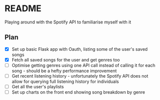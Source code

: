 # README

Playing around with the Spotify API to familiarise myself with it

## Plan
- [x] Set up basic Flask app with Oauth, listing some of the user's saved songs
- [x] Fetch all saved songs for the user and get genres too
- [ ] Optimise getting genres using one API call instead of calling it for each song - should be a hefty performance improvement
- [ ] Get recent listening history - unfortunately the Spotify API does not allow for querying full listening history for individuals
- [ ] Get all the user's playlists
- [ ] Set up charts on the front end showing song breakdown by genre